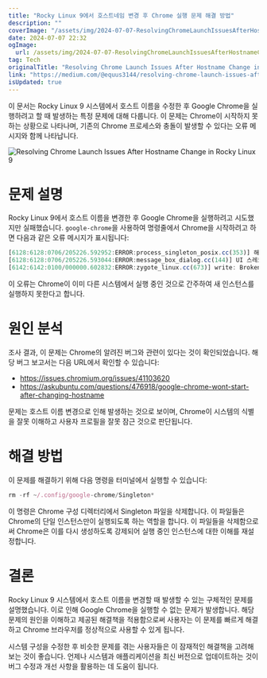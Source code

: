 ```yaml
---
title: "Rocky Linux 9에서 호스트네임 변경 후 Chrome 실행 문제 해결 방법"
description: ""
coverImage: "/assets/img/2024-07-07-ResolvingChromeLaunchIssuesAfterHostnameChangeinRockyLinux9_0.png"
date: 2024-07-07 22:32
ogImage: 
  url: /assets/img/2024-07-07-ResolvingChromeLaunchIssuesAfterHostnameChangeinRockyLinux9_0.png
tag: Tech
originalTitle: "Resolving Chrome Launch Issues After Hostname Change in Rocky Linux 9"
link: "https://medium.com/@equus3144/resolving-chrome-launch-issues-after-hostname-change-in-rocky-linux-9-3805fd707d3f"
isUpdated: true
---
```






이 문서는 Rocky Linux 9 시스템에서 호스트 이름을 수정한 후 Google Chrome을 실행하려고 할 때 발생하는 특정 문제에 대해 다룹니다. 이 문제는 Chrome이 시작하지 못하는 상황으로 나타나며, 기존의 Chrome 프로세스와 충돌이 발생할 수 있다는 오류 메시지와 함께 나타납니다.

![Resolving Chrome Launch Issues After Hostname Change in Rocky Linux 9](/assets/img/2024-07-07-ResolvingChromeLaunchIssuesAfterHostnameChangeinRockyLinux9_0.png)

# 문제 설명

Rocky Linux 9에서 호스트 이름을 변경한 후 Google Chrome을 실행하려고 시도했지만 실패했습니다. `google-chrome`을 사용하여 명령줄에서 Chrome을 시작하려고 하면 다음과 같은 오류 메시지가 표시됩니다:

<div class="content-ad"></div>

```js
[6128:6128:0706/205226.592952:ERROR:process_singleton_posix.cc(353)] 해당 프로필은 다른 컴퓨터(localhost.localdomain)의 다른 Google Chrome 프로세스(4177)에서 사용 중인 것으로 보입니다. Chrome은 프로필을 잠근 상태로 유지하여 손상되지 않도록 합니다. 만약 다른 프로세스가 이 프로필을 사용하고 있지 않다고 확신한다면, 프로필을 잠금 해제하고 Chrome을 다시 시작할 수 있습니다.
[6128:6128:0706/205226.593044:ERROR:message_box_dialog.cc(144)] UI 스레드 메시지 루프 외부에서 대화 상자를 표시할 수 없음: Google Chrome - 해당 프로필은 다른 컴퓨터(localhost.localdomain)의 다른 Google Chrome 프로세스(4177)에서 사용 중인 것으로 보입니다. Chrome은 프로필을 잠근 상태로 유지하여 손상되지 않도록 합니다. 만약 다른 프로세스가 이 프로필을 사용하고 있지 않다고 확신한다면, 프로필을 잠금 해제하고 Chrome을 다시 시작할 수 있습니다.
[6142:6142:0100/000000.602832:ERROR:zygote_linux.cc(673)] write: Broken pipe (32)
```

이 오류는 Chrome이 이미 다른 시스템에서 실행 중인 것으로 간주하여 새 인스턴스를 실행하지 못한다고 합니다.

# 원인 분석

조사 결과, 이 문제는 Chrome의 알려진 버그와 관련이 있다는 것이 확인되었습니다. 해당 버그 보고서는 다음 URL에서 확인할 수 있습니다:  

<div class="content-ad"></div>

- https://issues.chromium.org/issues/41103620
- https://askubuntu.com/questions/476918/google-chrome-wont-start-after-changing-hostname

문제는 호스트 이름 변경으로 인해 발생하는 것으로 보이며, Chrome이 시스템의 식별을 잘못 이해하고 사용자 프로필을 잘못 잠근 것으로 판단됩니다.

# 해결 방법

이 문제를 해결하기 위해 다음 명령을 터미널에서 실행할 수 있습니다:

<div class="content-ad"></div>

```js
rm -rf ~/.config/google-chrome/Singleton*
```

이 명령은 Chrome 구성 디렉터리에서 Singleton 파일을 삭제합니다. 이 파일들은 Chrome의 단일 인스턴스만이 실행되도록 하는 역할을 합니다. 이 파일들을 삭제함으로써 Chrome은 이를 다시 생성하도록 강제되어 실행 중인 인스턴스에 대한 이해를 재설정합니다.

# 결론

Rocky Linux 9 시스템에서 호스트 이름을 변경할 때 발생할 수 있는 구체적인 문제를 설명했습니다. 이로 인해 Google Chrome을 실행할 수 없는 문제가 발생합니다. 해당 문제의 원인을 이해하고 제공된 해결책을 적용함으로써 사용자는 이 문제를 빠르게 해결하고 Chrome 브라우저를 정상적으로 사용할 수 있게 됩니다.

<div class="content-ad"></div>

시스템 구성을 수정한 후 비슷한 문제를 겪는 사용자들은 이 잠재적인 해결책을 고려해 보는 것이 좋습니다. 언제나 시스템과 애플리케이션을 최신 버전으로 업데이트하는 것이 버그 수정과 개선 사항을 활용하는 데 도움이 됩니다.